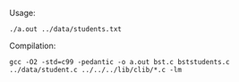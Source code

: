 Usage:

```shell
./a.out ../data/students.txt
```

Compilation:

```shell
gcc -O2 -std=c99 -pedantic -o a.out bst.c bststudents.c ../data/student.c ../../../lib/clib/*.c -lm
```
